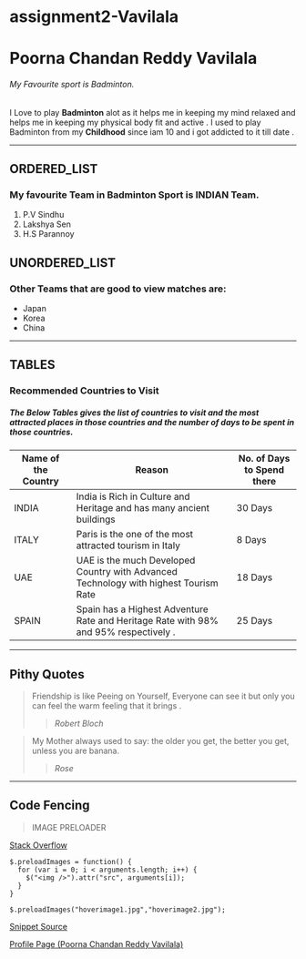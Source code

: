# assignment2-Vavilala
# Poorna Chandan Reddy Vavilala
###### My Favourite sport is Badminton.

I Love to play **Badminton** alot as it helps me in keeping my mind relaxed and helps me in keeping my physical body fit and active . I used to play Badminton from my **Childhood** since iam 10 and i got addicted to it till date .

***

## ORDERED_LIST
### My favourite Team in Badminton Sport is INDIAN Team.
1. P.V Sindhu
2. Lakshya Sen
3. H.S Parannoy

## UNORDERED_LIST
### Other Teams that are good to view matches are:
* Japan
* Korea
* China

***
## TABLES
### Recommended Countries to Visit
##### The Below Tables gives the list of countries to visit and the most attracted places in those countries and the number of days to be spent in those countries.

|Name of the Country | Reason | No. of Days to Spend there |
|-----|-----|-----|
|INDIA | India is Rich in Culture and Heritage and has many ancient buildings | 30 Days |
|ITALY | Paris is the one of the most attracted tourism in Italy | 8 Days |
|UAE | UAE is the much Developed Country with Advanced Technology with highest Tourism Rate |18 Days|
|SPAIN | Spain has a Highest Adventure Rate and Heritage Rate with 98% and 95% respectively .|25 Days|

***
## Pithy Quotes

>Friendship is like Peeing on Yourself, Everyone can see it but only you can feel the warm feeling that it brings .
>> *Robert Bloch*

>My Mother always used to say: the older you get, the better you get, unless you are banana.
>> *Rose*

***
## Code Fencing
>IMAGE PRELOADER

[Stack Overflow](https://stackoverflow.com/questions/3646036/preloading-images-with-javascript)

```
$.preloadImages = function() {
  for (var i = 0; i < arguments.length; i++) {
    $("<img />").attr("src", arguments[i]);
  }
}

$.preloadImages("hoverimage1.jpg","hoverimage2.jpg");

```
[Snippet Source](https://css-tricks.com/snippets/jquery/image-preloader/)


[Profile Page (Poorna Chandan Reddy Vavilala)](https://github.com/chandan-vavilala/assignment2-Vavilala/blob/278d0031becd84ee26829a4e3f1dd0cc05a72297/AboutMe.md)
